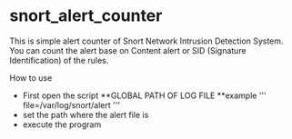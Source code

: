 # snort_alert_counter
This is simple alert counter of Snort Network Intrusion Detection System.
You can count the alert base on Content alert or SID (Signature Identification) of the rules.

How to use
* First open the script
**GLOBAL PATH OF LOG FILE
**example
'''
file=/var/log/snort/alert
'''
* set the path where the alert file is 
* execute the program


